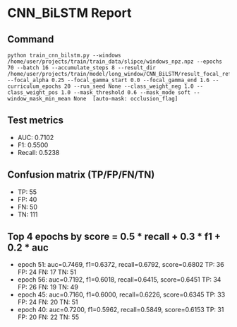 # CNN_BiLSTM Report

## Command
```
python train_cnn_bilstm.py --windows /home/user/projects/train/train_data/slipce/windows_npz.npz --epochs 70 --batch 16 --accumulate_steps 8 --result_dir /home/user/projects/train/model/long_window/CNN_BiLSTM/result_focal_refine/cw08_fg04 --focal_alpha 0.25 --focal_gamma_start 0.0 --focal_gamma_end 1.6 --curriculum_epochs 20 --run_seed None --class_weight_neg 1.0 --class_weight_pos 1.0 --mask_threshold 0.6 --mask_mode soft --window_mask_min_mean None  [auto-mask: occlusion_flag]
```

## Test metrics
- AUC: 0.7102
- F1: 0.5500
- Recall: 0.5238
## Confusion matrix (TP/FP/FN/TN)
- TP: 55
- FP: 40
- FN: 50
- TN: 111

## Top 4 epochs by score = 0.5 * recall + 0.3 * f1 + 0.2 * auc
- epoch 51: auc=0.7469, f1=0.6372, recall=0.6792, score=0.6802  TP: 36 FP: 24 FN: 17 TN: 51
- epoch 56: auc=0.7192, f1=0.6018, recall=0.6415, score=0.6451  TP: 34 FP: 26 FN: 19 TN: 49
- epoch 45: auc=0.7160, f1=0.6000, recall=0.6226, score=0.6345  TP: 33 FP: 24 FN: 20 TN: 51
- epoch 40: auc=0.7200, f1=0.5962, recall=0.5849, score=0.6153  TP: 31 FP: 20 FN: 22 TN: 55
